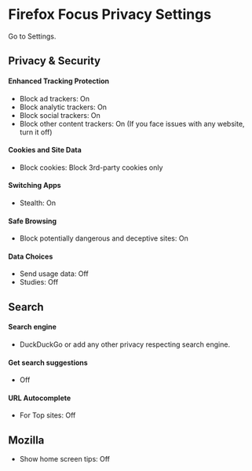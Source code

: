 # Firefox Focus Privacy Settings

Go to Settings.



## Privacy & Security

#### Enhanced Tracking Protection
- Block ad trackers: On
- Block analytic trackers: On
- Block social trackers: On
- Block other content trackers: On (If you face issues with any website, turn it off)

#### Cookies and Site Data
- Block cookies: Block 3rd-party cookies only

#### Switching Apps
- Stealth: On

#### Safe Browsing
- Block potentially dangerous and deceptive sites: On

#### Data Choices
- Send usage data: Off
- Studies: Off



## Search

#### Search engine
- DuckDuckGo or add any other privacy respecting search engine.

#### Get search suggestions
- Off

#### URL Autocomplete
- For Top sites: Off



## Mozilla
- Show home screen tips: Off
